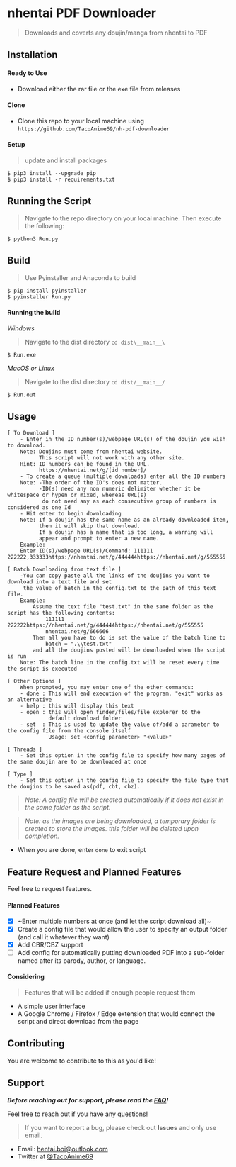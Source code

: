 # nhentai PDF Downloader
> Downloads and coverts any doujin/manga from nhentai to PDF

## Installation
#### Ready to Use
- Download either the rar file or the exe file from releases
#### Clone
- Clone this repo to your local machine using ```https://github.com/TacoAnime69/nh-pdf-downloader```
#### Setup
> update and install packages
```
$ pip3 install --upgrade pip
$ pip3 install -r requirements.txt
```

## Running the Script
> Navigate to the repo directory on your local machine. Then execute the following:
```
$ python3 Run.py
```

## Build
> Use Pyinstaller and Anaconda to build
```
$ pip install pyinstaller
$ pyinstaller Run.py
```

#### Running the build
_Windows_
> Navigate to the dist directory ```cd dist\__main__\```
```
$ Run.exe
```
_MacOS or Linux_
> Navigate to the dist directory ```cd dist/__main__/```
```
$ Run.out
```

## Usage
```
[ To Download ]
    - Enter in the ID number(s)/webpage URL(s) of the doujin you wish to download.
    Note: Doujins must come from nhentai website. 
          This script will not work with any other site.
    Hint: ID numbers can be found in the URL. 
          https://nhentai.net/g/[id number]/
    - To create a queue (multiple downloads) enter all the ID numbers
    Note: -The order of the ID's does not matter.
          -ID(s) need any non numeric delimiter whether it be whitespace or hypen or mixed, whereas URL(s) 
           do not need any as each consecutive group of numbers is considered as one Id
    - Hit enter to begin downloading
    Note: If a doujin has the same name as an already downloaded item,
          then it will skip that download.
          If a doujin has a name that is too long, a warning will
          appear and prompt to enter a new name.
    Example:
    Enter ID(s)/webpage URL(s)/Command: 111111 222222,333333https://nhentai.net/g/444444https://nhentai.net/g/555555

[ Batch Downloading from text file ]
    -You can copy paste all the links of the doujins you want to download into a text file and set
     the value of batch in the config.txt to the path of this text file.
    Example: 
        Assume the text file "test.txt" in the same folder as the script has the following contents:
            111111 222222https://nhentai.net/g/444444https://nhentai.net/g/555555
            nhentai.net/g/666666
        Then all you have to do is set the value of the batch line to 
            batch = ".\\test.txt"
        and all the doujins posted will be downloaded when the script is run
    Note: The batch line in the config.txt will be reset every time the script is executed

[ Other Options ]
    When prompted, you may enter one of the other commands:
    - done : This will end execution of the program. "exit" works as an alternative
    - help : this will display this text
    - open : this will open finder/files/file explorer to the
             default download folder
	- set  : This is used to update the value of/add a parameter to the config file from the console itself
			 Usage: set <config parameter> "<value>"

[ Threads ]
    - Set this option in the config file to specify how many pages of the same doujin are to be downloaded at once

[ Type ]
    - Set this option in the config file to specify the file type that the doujins to be saved as(pdf, cbt, cbz).
```
> _Note: A config file will be created automatically if it does not exist in the same folder as the script._
 
> _Note: as the images are being downloaded, a temporary folder is created to store the images. this folder will be deleted upon completion._
* When you are done, enter ```done``` to exit script

## Feature Request and Planned Features
Feel free to request features. 
#### Planned Features
- [x] ~Enter multiple numbers at once (and let the script download all)~
- [x] Create a config file that would allow the user to specify an output folder (and call it whatever they want)
- [x] Add CBR/CBZ support
- [ ] Add config for automatically putting downloaded PDF into a sub-folder named after its parody, author, or language.
#### Considering
> Features that will be added if enough people request them
- A simple user interface
- A Google Chrome / Firefox / Edge extension that would connect the script and direct download from the page

## Contributing
You are welcome to contribute to this as you'd like!

## Support
*__Before reaching out for support, please read the [FAQ](https://github.com/TacoAnime69/nh-pdf-downloader/wiki/FAQ)!__*

Feel free to reach out if you have any questions!
> If you want to report a bug, please check out __Issues__ and only use email.
- Email: hentai.boi@outlook.com
- Twitter at [@TacoAnime69](https://twitter.com/TacoAnime69)
